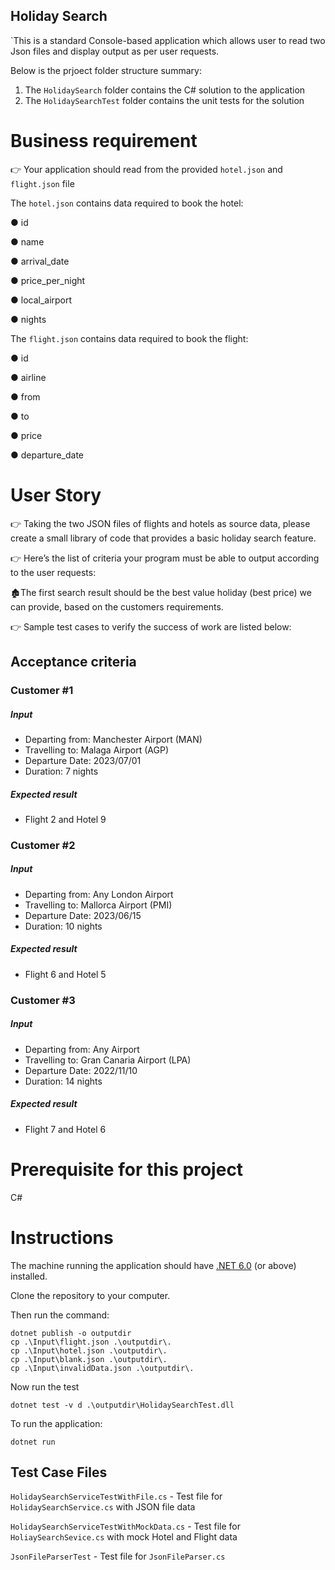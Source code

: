 ## Holiday Search
`This is a standard Console-based application which allows user to read two Json files and display output as per user
requests.

Below is the prjoect folder structure summary:

1. The `HolidaySearch` folder contains the C# solution to the application
2. The `HolidaySearchTest` folder contains the unit tests for the solution

# Business requirement
👉 Your application should read from the provided `hotel.json` and `flight.json` file

The `hotel.json` contains data required to book the hotel:

● id

● name

● arrival_date

● price_per_night

● local_airport

● nights


The `flight.json` contains data required to book the flight:

● id

● airline

● from

● to

● price

● departure_date


# User Story

👉 Taking the two JSON files of flights and hotels as source data, please create a small library of code that provides a basic holiday search feature.

👉 Here’s the list of criteria your program must be able to output according to the user
requests:


 🏚The first search result should be the best value holiday (best price) we can provide, based on the customers requirements.
 
 👉 Sample test cases to verify the success of work are listed below:
 
 ## Acceptance criteria
 ### Customer #1

##### Input
 * Departing from: Manchester Airport (MAN)
 * Travelling to: Malaga Airport (AGP)
 * Departure Date: 2023/07/01
 * Duration: 7 nights

##### Expected result  
 * Flight 2 and Hotel 9

### Customer #2

##### Input
 * Departing from: Any London Airport
 * Travelling to: Mallorca Airport (PMI)
 * Departure Date: 2023/06/15
 * Duration: 10 nights

##### Expected result  
 * Flight 6 and Hotel 5

### Customer #3

##### Input
 * Departing from: Any Airport
 * Travelling to: Gran Canaria Airport (LPA)
 * Departure Date: 2022/11/10
 * Duration: 14 nights

##### Expected result  
 * Flight 7 and Hotel 6

# Prerequisite for this project
C#

# Instructions

The machine running the application should have [.NET 6.0](https://dotnet.microsoft.com/en-us/download/dotnet/6.0) (or above) installed.

Clone the repository to your computer.

Then run the command:

```
dotnet publish -o outputdir
cp .\Input\flight.json .\outputdir\.
cp .\Input\hotel.json .\outputdir\.
cp .\Input\blank.json .\outputdir\.
cp .\Input\invalidData.json .\outputdir\.

```
Now run the test

```
dotnet test -v d .\outputdir\HolidaySearchTest.dll

```
To run the application:

```
dotnet run 
```
 ## Test Case Files
 
`HolidaySearchServiceTestWithFile.cs` - Test file for `HolidaySearchService.cs` with JSON file data

`HolidaySearchServiceTestWithMockData.cs` - Test file for `HoliaySearchSevice.cs` with mock Hotel and Flight data

`JsonFileParserTest` - Test file for `JsonFileParser.cs`

